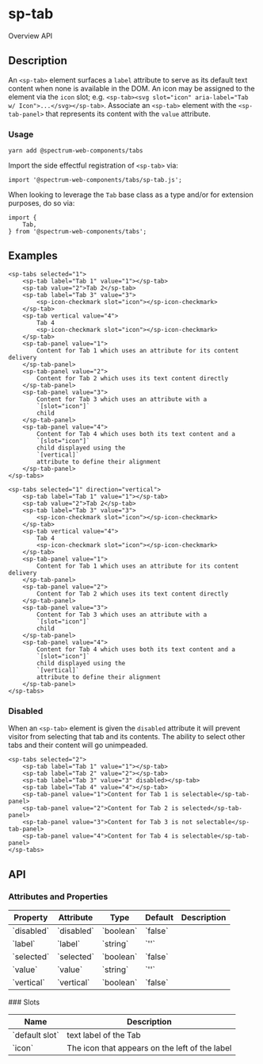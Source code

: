 # sp-tab
Overview API
## Description
An `<sp-tab>` element surfaces a `label` attribute to serve as its default text content when none is available in the DOM. An icon may be assigned to the element via the `icon` slot; e.g. `<sp-tab><svg slot="icon" aria-label="Tab w/ Icon">...</svg></sp-tab>`. Associate an `<sp-tab>` element with the `<sp-tab-panel>` that represents its content with the `value` attribute.
### Usage
    
    yarn add @spectrum-web-components/tabs
    
Import the side effectful registration of `<sp-tab>` via:
    
    import '@spectrum-web-components/tabs/sp-tab.js';
    
When looking to leverage the `Tab` base class as a type and/or for extension purposes, do so via:
    
    import {
        Tab,
    } from '@spectrum-web-components/tabs';
    
## Examples
    
    <sp-tabs selected="1">
        <sp-tab label="Tab 1" value="1"></sp-tab>
        <sp-tab value="2">Tab 2</sp-tab>
        <sp-tab label="Tab 3" value="3">
            <sp-icon-checkmark slot="icon"></sp-icon-checkmark>
        </sp-tab>
        <sp-tab vertical value="4">
            Tab 4
            <sp-icon-checkmark slot="icon"></sp-icon-checkmark>
        </sp-tab>
        <sp-tab-panel value="1">
            Content for Tab 1 which uses an attribute for its content delivery
        </sp-tab-panel>
        <sp-tab-panel value="2">
            Content for Tab 2 which uses its text content directly
        </sp-tab-panel>
        <sp-tab-panel value="3">
            Content for Tab 3 which uses an attribute with a
            `[slot="icon"]`
            child
        </sp-tab-panel>
        <sp-tab-panel value="4">
            Content for Tab 4 which uses both its text content and a
            `[slot="icon"]`
            child displayed using the
            `[vertical]`
            attribute to define their alignment
        </sp-tab-panel>
    </sp-tabs>
    
    <sp-tabs selected="1" direction="vertical">
        <sp-tab label="Tab 1" value="1"></sp-tab>
        <sp-tab value="2">Tab 2</sp-tab>
        <sp-tab label="Tab 3" value="3">
            <sp-icon-checkmark slot="icon"></sp-icon-checkmark>
        </sp-tab>
        <sp-tab vertical value="4">
            Tab 4
            <sp-icon-checkmark slot="icon"></sp-icon-checkmark>
        </sp-tab>
        <sp-tab-panel value="1">
            Content for Tab 1 which uses an attribute for its content delivery
        </sp-tab-panel>
        <sp-tab-panel value="2">
            Content for Tab 2 which uses its text content directly
        </sp-tab-panel>
        <sp-tab-panel value="3">
            Content for Tab 3 which uses an attribute with a
            `[slot="icon"]`
            child
        </sp-tab-panel>
        <sp-tab-panel value="4">
            Content for Tab 4 which uses both its text content and a
            `[slot="icon"]`
            child displayed using the
            `[vertical]`
            attribute to define their alignment
        </sp-tab-panel>
    </sp-tabs>
### Disabled
When an `<sp-tab>` element is given the `disabled` attribute it will prevent visitor from selecting that tab and its contents. The ability to select other tabs and their content will go unimpeaded.
    
    <sp-tabs selected="2">
        <sp-tab label="Tab 1" value="1"></sp-tab>
        <sp-tab label="Tab 2" value="2"></sp-tab>
        <sp-tab label="Tab 3" value="3" disabled></sp-tab>
        <sp-tab label="Tab 4" value="4"></sp-tab>
        <sp-tab-panel value="1">Content for Tab 1 is selectable</sp-tab-panel>
        <sp-tab-panel value="2">Content for Tab 2 is selected</sp-tab-panel>
        <sp-tab-panel value="3">Content for Tab 3 is not selectable</sp-tab-panel>
        <sp-tab-panel value="4">Content for Tab 4 is selectable</sp-tab-panel>
    </sp-tabs>
## API
### Attributes and Properties
<table>
  <thead>
    <tr>
      <th>Property</th>
      <th>Attribute</th>
      <th>Type</th>
      <th>Default</th>
      <th>Description</th>
    </tr>
  </thead>
  <tbody>
    <tr>
      <td>`disabled`</td>
      <td>`disabled`</td>
      <td>`boolean`</td>
      <td>`false`</td>
      <td></td>
    </tr>
    <tr>
      <td>`label`</td>
      <td>`label`</td>
      <td>`string`</td>
      <td>`''`</td>
      <td></td>
    </tr>
    <tr>
      <td>`selected`</td>
      <td>`selected`</td>
      <td>`boolean`</td>
      <td>`false`</td>
      <td></td>
    </tr>
    <tr>
      <td>`value`</td>
      <td>`value`</td>
      <td>`string`</td>
      <td>`''`</td>
      <td></td>
    </tr>
    <tr>
      <td>`vertical`</td>
      <td>`vertical`</td>
      <td>`boolean`</td>
      <td>`false`</td>
      <td></td>
    </tr>
  </tbody>
</table>
### Slots
<table>
  <thead>
    <tr>
      <th>Name</th>
      <th>Description</th>
    </tr>
  </thead>
  <tbody>
    <tr>
      <td>`default slot`</td>
      <td>text label of the Tab</td>
    </tr>
    <tr>
      <td>`icon`</td>
      <td>The icon that appears on the left of the label</td>
    </tr>
  </tbody>
</table>

